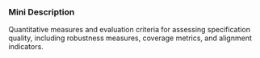 ### Mini Description

Quantitative measures and evaluation criteria for assessing specification quality, including robustness measures, coverage metrics, and alignment indicators.
